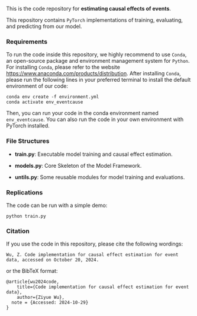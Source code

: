 This is the code repository for **estimating causal effects of events**.

This repository contains `PyTorch` implementations of training, evaluating, and predicting from our model. 


### Requirements

To run the code inside this repository, we highly recommend to use `Conda`, an open-source package and environment management system for `Python`. For installing `Conda`, please refer to the website https://www.anaconda.com/products/distribution. After installing `Conda`, please run the following lines in your preferred terminal to install the default environment of our code:

```
conda env create -f environment.yml
conda activate env_eventcause
```
Then, you can run your code in the conda environment named `env_eventcause`. You can also run the code in your own environment with PyTorch installed.


### File Structures

* **train.py**: Executable model training and causal effect estimation.

* **models.py**: Core Skeleton of the Model Framework.

* **untils.py**: Some reusable modules for model training and evaluations.


### Replications

The code can be run with a simple demo:

```
python train.py
```

### Citation

If you use the code in this repository, please cite the following wordings:

```
Wu, Z. Code implementation for causal effect estimation for event data, accessed on October 20, 2024.
```
or the BibTeX format:

```
@article{wu2024code,
	title={Code implementation for causal effect estimation for event data},
	author={Ziyue Wu},
  note = {Accessed: 2024-10-29}
}
```
